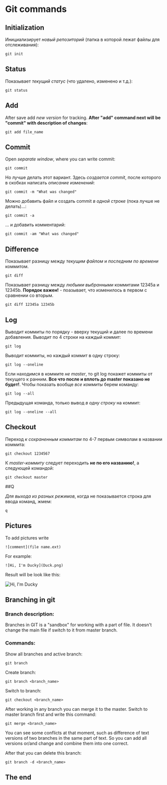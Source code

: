 # **Git commands**

## Initialization
Инициализирует *новый репозиторий* (папка в которой лежат файлы для отслеживания):

    git init

## Status 
Показывает *текущий статус* (что удалено, изменено и т.д.):

    git status

## Add
After save add *new version* for tracking. **After "add" command next will be "commit" with description of changes**:

    git add file_name

## Commit
Open *separate window*, where you can write commit:

    git commit

Но лучше делать этот вариант. Здесь *создается commit*, после которого в скобках написать *описание изменений*:

    git commit -m "What was changed"

Можно добавить файл и создать commit *в одной строке* (пока лучше не делать)...:
   
    git commit -a

... и добавить комментарий:
    
    git commit -am "What was changed"

## Difference
Показывает разницу между *текущим файлом* и *последним по времени* коммитом.

    git diff 

Показывает разницу между *любыми выбранными* коммитами 12345a и 12345b. **Порядок важен!** - поазывает, что изменилось в первом с сравнении со вторым.

    git diff 12345a 12345b

## Log
Выводит коммиты по порядку - вверху текущий и далее по времени добавления. Выводит по 4 строки на каждый коммит:

    git log

Выводит коммиты, но каждый коммит в одну строку:

    git log --oneline

Если находимся в коммите *не master*, то git log покажет коммиты от текущего к ранним. **Все что после и вплоть до master показано не будет!**. Чтобы показать вообще *все коммиты* берем команду:

    git log --all

Предыдущая команда, только вывод *в одну строку* на коммит:

    git log --oneline --all

## Checkout
Переход *к сохраненным коммитам* по 4-7 первым символам в названии коммита:

    git checkout 1234567

К *master-коммиту* следует переходить **не по его названию!**, а следующей командой:

    git checkout master

##Q

*Для выхода из разных режимов*, когда не показывается строка для ввода команд, жмем:

    q

## Pictures

To add pictures write 

    ![comment](file name.ext)

For example:

    ![Hi, I'm Ducky](Duck.png)

Result will be look like this:

![Hi, I'm Ducky](Duck.png)

## Branching in git

### Branch description:

Branches in GIT is a "sandbox" for working with a part of file. It doesn't change the main file if switch to it from master branch.

### Commands:

Show all branches and active branch:

    git branch

Create branch:

    git branch <branch_name>

Switch to branch:

    git checkout <branch_name>

After working in any branch you can merge it to the master. Switch to master branch first and write this command:

    git merge <branch_name>

You can see some conflicts at that moment, such as difference of text versions of two branches in the same part of text. So you can add all versions or/and change and combine them into one correct.

After that you can delete this branch:

    git branch -d <branch_name>



## The end

